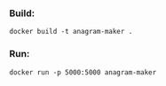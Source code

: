 ### Build:

    docker build -t anagram-maker .

### Run:

    docker run -p 5000:5000 anagram-maker
